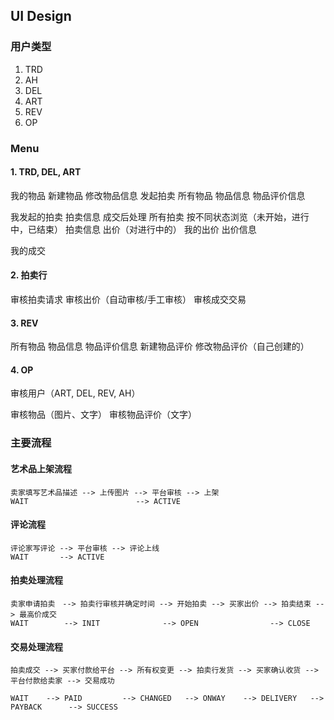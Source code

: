 ## UI Design

### 用户类型
1. TRD
2. AH
3. DEL
4. ART
5. REV
6. OP



### Menu

#### 1. TRD, DEL, ART

我的物品
	新建物品
	修改物品信息
	发起拍卖
所有物品
	物品信息
		物品评价信息

我发起的拍卖
	拍卖信息
	成交后处理
所有拍卖
	按不同状态浏览（未开始，进行中，已结束）
	拍卖信息
		出价（对进行中的）
我的出价
	出价信息

我的成交



#### 2. 拍卖行

审核拍卖请求
审核出价（自动审核/手工审核）
审核成交交易



#### 3. REV
所有物品
	物品信息
		物品评价信息
		新建物品评价
		修改物品评价（自己创建的）



#### 4. OP
审核用户（ART, DEL, REV, AH）

审核物品（图片、文字）
审核物品评价（文字）


### 主要流程

#### 艺术品上架流程

```
卖家填写艺术品描述 --> 上传图片 --> 平台审核 --> 上架
WAIT                        --> ACTIVE
```

#### 评论流程

```
评论家写评论 --> 平台审核 --> 评论上线
WAIT       --> ACTIVE
```

#### 拍卖处理流程

```
卖家申请拍卖　--> 拍卖行审核并确定时间 --> 开始拍卖 --> 买家出价 --> 拍卖结束 --> 最高价成交
WAIT        --> INIT              --> OPEN                --> CLOSE 
```


#### 交易处理流程

```
拍卖成交 --> 买家付款给平台 --> 所有权变更 --> 拍卖行发货 --> 买家确认收货 --> 平台付款给卖家 --> 交易成功

WAIT    --> PAID         --> CHANGED   --> ONWAY    --> DELIVERY   --> PAYBACK      --> SUCCESS
```
